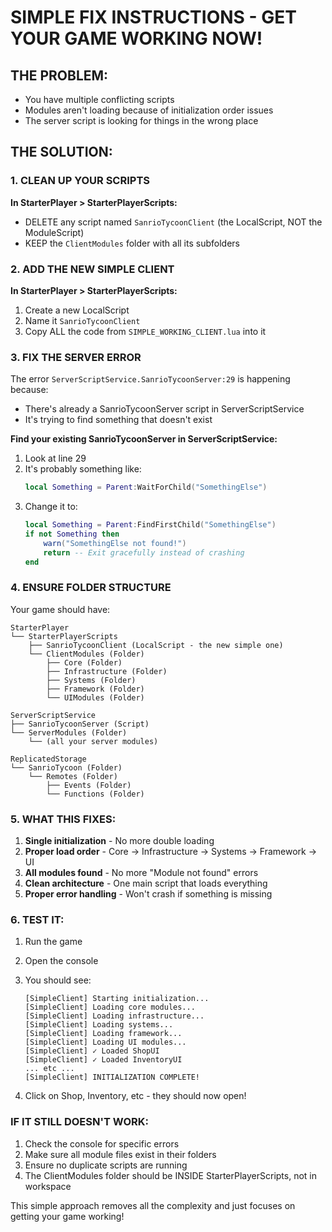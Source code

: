 # SIMPLE FIX INSTRUCTIONS - GET YOUR GAME WORKING NOW!

## THE PROBLEM:
- You have multiple conflicting scripts
- Modules aren't loading because of initialization order issues
- The server script is looking for things in the wrong place

## THE SOLUTION:

### 1. CLEAN UP YOUR SCRIPTS

**In StarterPlayer > StarterPlayerScripts:**
- DELETE any script named `SanrioTycoonClient` (the LocalScript, NOT the ModuleScript)
- KEEP the `ClientModules` folder with all its subfolders

### 2. ADD THE NEW SIMPLE CLIENT

**In StarterPlayer > StarterPlayerScripts:**
1. Create a new LocalScript
2. Name it `SanrioTycoonClient`
3. Copy ALL the code from `SIMPLE_WORKING_CLIENT.lua` into it

### 3. FIX THE SERVER ERROR

The error `ServerScriptService.SanrioTycoonServer:29` is happening because:
- There's already a SanrioTycoonServer script in ServerScriptService
- It's trying to find something that doesn't exist

**Find your existing SanrioTycoonServer in ServerScriptService:**
1. Look at line 29
2. It's probably something like:
   ```lua
   local Something = Parent:WaitForChild("SomethingElse")
   ```
3. Change it to:
   ```lua
   local Something = Parent:FindFirstChild("SomethingElse")
   if not Something then
       warn("SomethingElse not found!")
       return -- Exit gracefully instead of crashing
   end
   ```

### 4. ENSURE FOLDER STRUCTURE

Your game should have:
```
StarterPlayer
└── StarterPlayerScripts
    ├── SanrioTycoonClient (LocalScript - the new simple one)
    └── ClientModules (Folder)
        ├── Core (Folder)
        ├── Infrastructure (Folder)
        ├── Systems (Folder)
        ├── Framework (Folder)
        └── UIModules (Folder)

ServerScriptService
├── SanrioTycoonServer (Script)
└── ServerModules (Folder)
    └── (all your server modules)

ReplicatedStorage
└── SanrioTycoon (Folder)
    └── Remotes (Folder)
        ├── Events (Folder)
        └── Functions (Folder)
```

### 5. WHAT THIS FIXES:

1. **Single initialization** - No more double loading
2. **Proper load order** - Core → Infrastructure → Systems → Framework → UI
3. **All modules found** - No more "Module not found" errors
4. **Clean architecture** - One main script that loads everything
5. **Proper error handling** - Won't crash if something is missing

### 6. TEST IT:

1. Run the game
2. Open the console
3. You should see:
   ```
   [SimpleClient] Starting initialization...
   [SimpleClient] Loading core modules...
   [SimpleClient] Loading infrastructure...
   [SimpleClient] Loading systems...
   [SimpleClient] Loading framework...
   [SimpleClient] Loading UI modules...
   [SimpleClient] ✓ Loaded ShopUI
   [SimpleClient] ✓ Loaded InventoryUI
   ... etc ...
   [SimpleClient] INITIALIZATION COMPLETE!
   ```

4. Click on Shop, Inventory, etc - they should now open!

### IF IT STILL DOESN'T WORK:

1. Check the console for specific errors
2. Make sure all module files exist in their folders
3. Ensure no duplicate scripts are running
4. The ClientModules folder should be INSIDE StarterPlayerScripts, not in workspace

This simple approach removes all the complexity and just focuses on getting your game working!